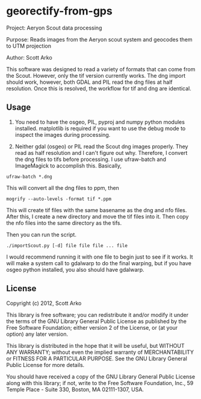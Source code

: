 # georectify-from-gps

Project:  Aeryon Scout data processing

Purpose:  Reads images from the Aeryon scout system and geocodes them to UTM projection

Author:   Scott Arko

This software was designed to read a variety of formats that can come from the Scout.  However, only the tif version currently works.  The dng import should work, however, both GDAL and PIL read the dng files at half resolution.  Once this is resolved, the workflow for tif and dng are identical. 

## Usage

1.  You need to have the osgeo, PIL, pyproj and numpy python modules installed.  matplotlib is required if you want to use the debug mode to inspect the images during processing. 

2.  Neither gdal (osgeo) or PIL read the Scout dng images properly.  They read as half resolution and I can't figure out why.  Therefore, I convert the dng files to tifs before processing.  I use ufraw-batch and ImageMagick to accomplish this.  Basically,

```ufraw-batch *.dng```

This will convert all the dng files to ppm, then

```mogrify --auto-levels -format tif *.ppm```

This will create tif files with the same basename as the dng and nfo files.  After this, I create a new directory and move the tif files into it.  Then copy the nfo files into the same directory as the tifs.  

Then you can run the script.  

```./importScout.py [-d] file file file ... file```

I would recommend running it with one file to begin just to see if it works.  It will make a system call to gdalwarp to do the final warping, but if you have osgeo python installed, you also should have gdalwarp.

## License

Copyright (c) 2012, Scott Arko 

This library is free software; you can redistribute it and/or
modify it under the terms of the GNU Library General Public
License as published by the Free Software Foundation; either
version 2 of the License, or (at your option) any later version.

This library is distributed in the hope that it will be useful,
but WITHOUT ANY WARRANTY; without even the implied warranty of
MERCHANTABILITY or FITNESS FOR A PARTICULAR PURPOSE.  See the GNU
Library General Public License for more details.

You should have received a copy of the GNU Library General Public
License along with this library; if not, write to the
Free Software Foundation, Inc., 59 Temple Place - Suite 330,
Boston, MA 02111-1307, USA.
